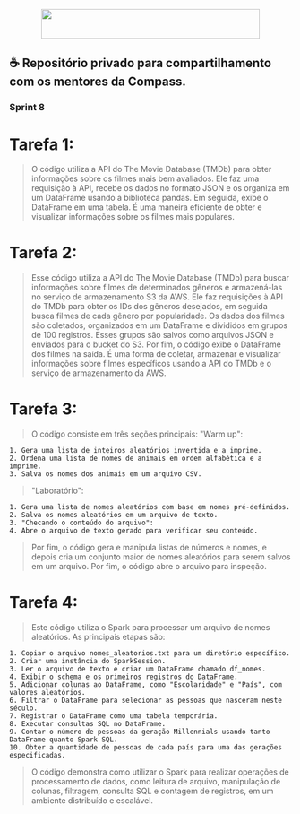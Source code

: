 <p align="center">
<img width="390" height="53" src="https://compasso.ninja/interno/images/CompassoUOL_Positivo_2021.png">
</p>

## ☕ Repositório privado para compartilhamento com os mentores da Compass.

### Sprint 8

# Tarefa 1:
  > O código utiliza a API do The Movie Database (TMDb) para obter informações sobre os filmes mais bem avaliados. Ele faz uma requisição à API, recebe os dados no formato JSON e os organiza em um DataFrame usando a biblioteca pandas. Em seguida, exibe o DataFrame em uma tabela. É uma maneira eficiente de obter e visualizar informações sobre os filmes mais populares.

# Tarefa 2:
  > Esse código utiliza a API do The Movie Database (TMDb) para buscar informações sobre filmes de determinados gêneros e armazená-las no serviço de armazenamento S3 da AWS. Ele faz requisições à API do TMDb para obter os IDs dos gêneros desejados, em seguida busca filmes de cada gênero por popularidade. Os dados dos filmes são coletados, organizados em um DataFrame e divididos em grupos de 100 registros. Esses grupos são salvos como arquivos JSON e enviados para o bucket do S3. Por fim, o código exibe o DataFrame dos filmes na saída. É uma forma de coletar, armazenar e visualizar informações sobre filmes específicos usando a API do TMDb e o serviço de armazenamento da AWS.

# Tarefa 3:
> O código consiste em três seções principais:
> "Warm up":

    1. Gera uma lista de inteiros aleatórios invertida e a imprime.
    2. Ordena uma lista de nomes de animais em ordem alfabética e a imprime.
    3. Salva os nomes dos animais em um arquivo CSV.


> "Laboratório":

    1. Gera uma lista de nomes aleatórios com base em nomes pré-definidos.
    2. Salva os nomes aleatórios em um arquivo de texto.
    3. "Checando o conteúdo do arquivo":
    4. Abre o arquivo de texto gerado para verificar seu conteúdo.
   
> Por fim, o código gera e manipula listas de números e nomes, e depois cria um conjunto maior de nomes aleatórios para serem salvos em um arquivo. Por fim, o código abre o arquivo para inspeção.

# Tarefa 4:
> Este código utiliza o Spark para processar um arquivo de nomes aleatórios. As principais etapas são:
    
    1. Copiar o arquivo nomes_aleatorios.txt para um diretório específico.
    2. Criar uma instância do SparkSession.
    3. Ler o arquivo de texto e criar um DataFrame chamado df_nomes.
    4. Exibir o schema e os primeiros registros do DataFrame.
    5. Adicionar colunas ao DataFrame, como "Escolaridade" e "País", com valores aleatórios.
    6. Filtrar o DataFrame para selecionar as pessoas que nasceram neste século.
    7. Registrar o DataFrame como uma tabela temporária.
    8. Executar consultas SQL no DataFrame.
    9. Contar o número de pessoas da geração Millennials usando tanto DataFrame quanto Spark SQL.
    10. Obter a quantidade de pessoas de cada país para uma das gerações especificadas.

>O código demonstra como utilizar o Spark para realizar operações de processamento de dados, como leitura de arquivo, manipulação de colunas, filtragem, consulta SQL e contagem de registros, em um ambiente distribuído e escalável.
  